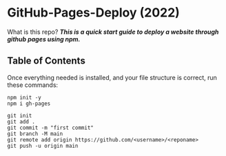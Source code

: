 # GitHub-Pages-Deploy (2022)

What is this repo? ***This is a quick start guide to deploy a website through github pages using npm.***

## Table of Contents



Once everything needed is installed, and your file structure is correct,
run these commands:
```
npm init -y
npm i gh-pages
```

```
git init
git add .
git commit -m "first commit"
git branch -M main
git remote add origin https://github.com/<username>/<reponame>
git push -u origin main
```
